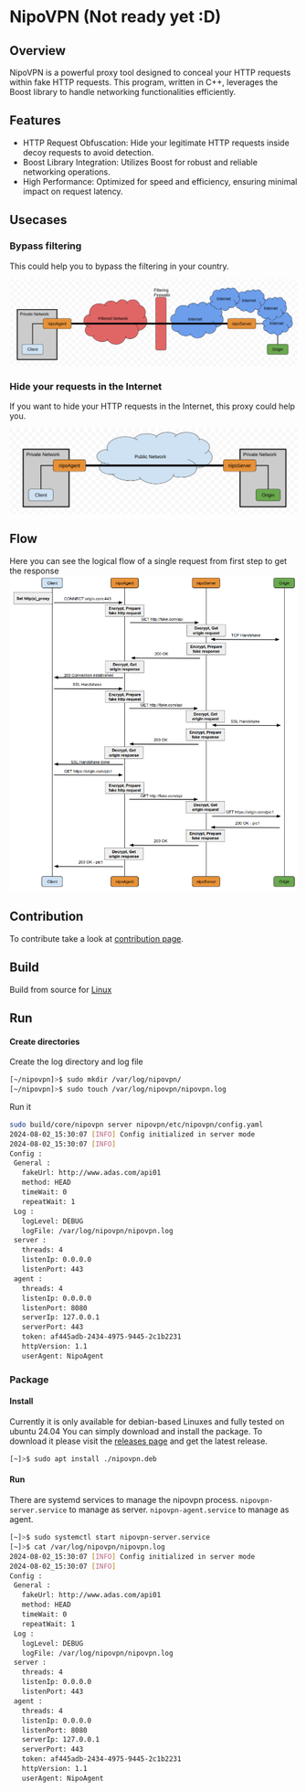 # NipoVPN (Not ready yet :D)

## Overview

NipoVPN is a powerful proxy tool designed to conceal your HTTP requests within fake HTTP requests. This program, written in C++, leverages the Boost library to handle networking functionalities efficiently.


## Features

  - HTTP Request Obfuscation: Hide your legitimate HTTP requests inside decoy requests to avoid detection.
  - Boost Library Integration: Utilizes Boost for robust and reliable networking operations.
  - High Performance: Optimized for speed and efficiency, ensuring minimal impact on request latency.


## Usecases

### Bypass filtering
This could help you to bypass the filtering in your country.

![Filtering](https://github.com/MortezaBashsiz/nipovpn/blob/main/files/pic/archFilternet.png)

### Hide your requests in the Internet
If you want to hide your HTTP requests in the Internet, this proxy could help you.

![Internet](https://github.com/MortezaBashsiz/nipovpn/blob/main/files/pic/archInternet.png)

## Flow
Here you can see the logical flow of a single request from first step to get the response
![Flow](https://github.com/MortezaBashsiz/nipovpn/blob/main/files/pic/flow.png)


## Contribution
To contribute take a look at [contribution page](https://github.com/MortezaBashsiz/nipovpn/blob/main/CONTRIBUTING.md).

## Build

Build from source for [Linux](guides/BuildLinux.md)



## Run

#### Create directories
Create the log directory and log file
```bash
[~/nipovpn]>$ sudo mkdir /var/log/nipovpn/
[~/nipovpn]>$ sudo touch /var/log/nipovpn/nipovpn.log 
```

Run it
```bash
sudo build/core/nipovpn server nipovpn/etc/nipovpn/config.yaml
2024-08-02_15:30:07 [INFO] Config initialized in server mode 
2024-08-02_15:30:07 [INFO] 
Config :
 General :
   fakeUrl: http://www.adas.com/api01
   method: HEAD
   timeWait: 0
   repeatWait: 1
 Log :
   logLevel: DEBUG
   logFile: /var/log/nipovpn/nipovpn.log
 server :
   threads: 4
   listenIp: 0.0.0.0
   listenPort: 443
 agent :
   threads: 4
   listenIp: 0.0.0.0
   listenPort: 8080
   serverIp: 127.0.0.1
   serverPort: 443
   token: af445adb-2434-4975-9445-2c1b2231
   httpVersion: 1.1
   userAgent: NipoAgent 
```

### Package

#### Install
Currently it is only available for debian-based Linuxes and fully tested on ubuntu 24.04
You can simply download and install the package. To download it please visit the [releases page](https://github.com/MortezaBashsiz/nipovpn/tags) and get the latest release.
```bash
[~]>$ sudo apt install ./nipovpn.deb
```

#### Run
There are systemd services to manage the nipovpn process.
`nipovpn-server.service` to manage as server.
`nipovpn-agent.service` to manage as agent.
```bash
[~]>$ sudo systemctl start nipovpn-server.service
[~]>$ cat /var/log/nipovpn/nipovpn.log
2024-08-02_15:30:07 [INFO] Config initialized in server mode 
2024-08-02_15:30:07 [INFO] 
Config :
 General :
   fakeUrl: http://www.adas.com/api01
   method: HEAD
   timeWait: 0
   repeatWait: 1
 Log :
   logLevel: DEBUG
   logFile: /var/log/nipovpn/nipovpn.log
 server :
   threads: 4
   listenIp: 0.0.0.0
   listenPort: 443
 agent :
   threads: 4
   listenIp: 0.0.0.0
   listenPort: 8080
   serverIp: 127.0.0.1
   serverPort: 443
   token: af445adb-2434-4975-9445-2c1b2231
   httpVersion: 1.1
   userAgent: NipoAgent 
```
